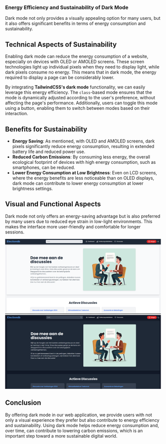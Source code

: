 ### **Energy Efficiency and Sustainability of Dark Mode**

Dark mode not only provides a visually appealing option for many users, but it also offers significant benefits in terms of energy consumption and sustainability.

## **Technical Aspects of Sustainability**

Enabling dark mode can reduce the energy consumption of a website, especially on devices with OLED or AMOLED screens. These screen technologies light up individual pixels when they need to display light, while dark pixels consume no energy. This means that in dark mode, the energy required to display a page can be considerably lower.

By integrating **TailwindCSS's dark mode** functionality, we can easily leverage this energy efficiency. The `class`-based mode ensures that the mode is dynamically adjusted according to the user's preference, without affecting the page's performance. Additionally, users can toggle this mode using a button, enabling them to switch between modes based on their interaction.

## **Benefits for Sustainability**

- **Energy Saving**: As mentioned, with OLED and AMOLED screens, dark pixels significantly reduce energy consumption, resulting in extended battery life and reduced power use.
- **Reduced Carbon Emissions**: By consuming less energy, the overall ecological footprint of devices with high energy consumption, such as smartphones, can be reduced.
- **Lower Energy Consumption at Low Brightness**: Even on LCD screens, where the energy benefits are less noticeable than on OLED displays, dark mode can contribute to lower energy consumption at lower brightness settings.

## **Visual and Functional Aspects**

Dark mode not only offers an energy-saving advantage but is also preferred by many users due to reduced eye strain in low-light environments. This makes the interface more user-friendly and comfortable for longer sessions.

![Light Mode Example](../assets/light-mode-example.png)
![Dark Mode Example](../assets/dark-mode-example.png)

## **Conclusion**

By offering dark mode in our web application, we provide users with not only a visual experience they prefer but also contribute to energy efficiency and sustainability. Using dark mode helps reduce energy consumption and, over time, can contribute to lowering carbon emissions, which is an important step toward a more sustainable digital world.